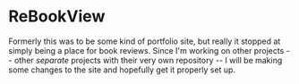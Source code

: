 # ReBookView

Formerly this was to be some kind of portfolio site, but really it stopped at simply being a place for book reviews. Since I'm working on other projects -- other *separate* projects with their very own repository -- I will be making some changes to the site and hopefully get it properly set up.
